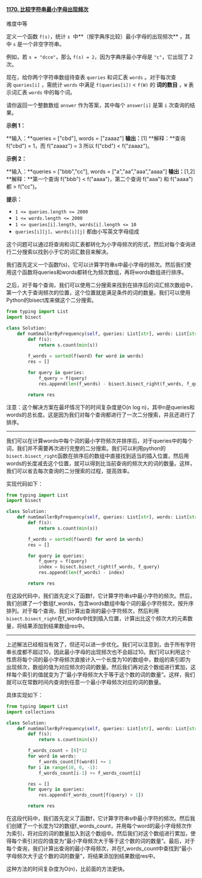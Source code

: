 #### [1170. 比较字符串最小字母出现频次](https://leetcode.cn/problems/compare-strings-by-frequency-of-the-smallest-character/)

难度中等

定义一个函数 `f(s)`，统计 `s`  中**（按字典序比较）最小字母的出现频次** ，其中 `s` 是一个非空字符串。

例如，若 `s = "dcce"`，那么 `f(s) = 2`，因为字典序最小字母是 `"c"`，它出现了 2 次。

现在，给你两个字符串数组待查表 `queries` 和词汇表 `words` 。对于每次查询 `queries[i]` ，需统计 `words` 中满足 `f(queries[i])` < `f(W)` 的 **词的数目** ，`W` 表示词汇表 `words` 中的每个词。

请你返回一个整数数组 `answer` 作为答案，其中每个 `answer[i]` 是第 `i` 次查询的结果。

**示例 1：**

**输入：**queries = ["cbd"], words = ["zaaaz"]
**输出：**[1]
**解释：**查询 f("cbd") = 1，而 f("zaaaz") = 3 所以 f("cbd") < f("zaaaz")。

**示例 2：**

**输入：**queries = ["bbb","cc"], words = ["a","aa","aaa","aaaa"]
**输出：**[1,2]
**解释：**第一个查询 f("bbb") < f("aaaa")，第二个查询 f("aaa") 和 f("aaaa") 都 > f("cc")。

**提示：**

- `1 <= queries.length <= 2000`
- `1 <= words.length <= 2000`
- `1 <= queries[i].length, words[i].length <= 10`
- `queries[i][j]`、`words[i][j]` 都由小写英文字母组成

这个问题可以通过将查询和词汇表都转化为小字母频次的形式，然后对每个查询进行二分搜索以找到小于它的词汇数目来解决。

我们首先定义一个函数f(s)，它可以计算字符串s中最小字母的频次。然后我们使用这个函数将queries和words都转化为频次数组，再将words数组进行排序。

之后，对于每个查询，我们可以使用二分搜索来找到在排序后的词汇频次数组中，第一个大于查询频次的位置，这个位置就是满足条件的词的数量。我们可以使用Python的bisect库来做这个二分搜索。

```python
from typing import List
import bisect

class Solution:
    def numSmallerByFrequency(self, queries: List[str], words: List[str]) -> List[int]:
        def f(s):
            return s.count(min(s))
        
        f_words = sorted(f(word) for word in words)
        res = []

        for query in queries:
            f_query = f(query)
            res.append(len(f_words) - bisect.bisect_right(f_words, f_query))

        return res

```

注意：这个解决方案在最坏情况下的时间复杂度是O(n log n)，其中n是queries和words的总长度。这是因为我们对每个查询都进行了一次二分搜索，并且还进行了排序。

---

我们可以在计算words中每个词的最小字符频次并排序后，对于queries中的每个词，我们并不需要再次进行完整的二分搜索。我们可以利用python的`bisect.bisect_right`函数在排序后的数组中直接找到适当的插入位置，然后用words的长度减去这个位置，就可以得到比当前查询的频次大的词的数量。这样，我们可以省去每次查询的二分搜索的过程，提高效率。

实现代码如下：

```python
from typing import List
import bisect

class Solution:
    def numSmallerByFrequency(self, queries: List[str], words: List[str]) -> List[int]:
        def f(s):
            return s.count(min(s))

        f_words = sorted(f(word) for word in words)
        res = []

        for query in queries:
            f_query = f(query)
            index = bisect.bisect_right(f_words, f_query)
            res.append(len(f_words) - index)

        return res
```

在这段代码中，我们首先定义了函数f，它计算字符串s中最小字符的频次。然后，我们创建了一个数组f_words，包含words数组中每个词的最小字符频次，按升序排列。对于每个查询，我们计算出查询的最小字符频次，然后利用`bisect.bisect_right`在f_words中找到插入位置，计算出比这个频次大的元素数量，将结果添加到结果数组res中。

---

上述解法已经相当有效了，但还可以进一步优化。我们可以注意到，由于所有字符串长度都不超过10，因此最小字母的出现频次也不会超过10。我们可以利用这个性质将每个词的最小字母频次直接计入一个长度为10的数组中，数组的索引即为出现频次，数组的值为对应频次的词的数量。然后我们再对这个数组进行累加，这样每个索引的值就变为了“最小字母频次大于等于这个数的词的数量”。这样，我们就可以在常数时间内查询到任意一个最小字母频次对应的词的数量。

具体实现如下：

```python
from typing import List
import collections

class Solution:
    def numSmallerByFrequency(self, queries: List[str], words: List[str]) -> List[int]:
        def f(s):
            return s.count(min(s))

        f_words_count = [0]*12
        for word in words:
            f_words_count[f(word)] += 1
        for i in range(10, 0, -1):
            f_words_count[i-1] += f_words_count[i]

        res = []
        for query in queries:
            res.append(f_words_count[f(query) + 1])

        return res
```

在这段代码中，我们首先定义了函数f，它计算字符串s中最小字符的频次。然后我们创建了一个长度为12的数组f_words_count，并用每个word的最小字母频次作为索引，将对应的词的数量加入到这个数组中。然后我们对这个数组进行累加，使得每个索引对应的值变为“最小字母频次大于等于这个数的词的数量”。最后，对于每个查询，我们计算出查询的最小字母频次，并在f_words_count中查找到“最小字母频次大于这个数的词的数量”，将结果添加到结果数组res中。

这种方法的时间复杂度为O(n)，比前面的方法更快。